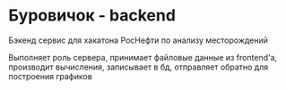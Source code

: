 # Буровичок - backend
Бэкенд сервис для хакатона РосНефти по анализу месторождений

Выполняет роль сервера, принимает файловые данные из frontend'а, производит вычисления, записывает в бд, отправляет обратно для построения графиков
